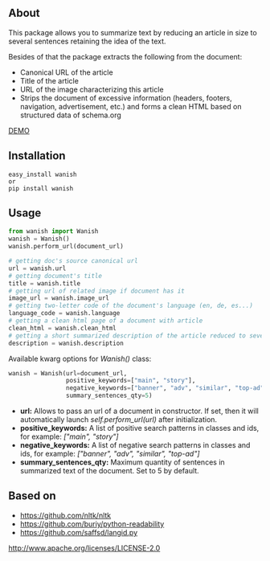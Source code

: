 

## About

This package allows you to summarize text by reducing an article in size to several sentences retaining the idea of the text.

Besides of that the package extracts the following from the document:
* Canonical URL of the article
* Title of the article
* URL of the image characterizing this article
* Strips the document of excessive information (headers, footers, navigation, advertisement, etc.) and forms a clean HTML based on structured data of schema.org

[DEMO](http://reefeed.com)

## Installation

```
easy_install wanish
or
pip install wanish
```

## Usage

```python
from wanish import Wanish
wanish = Wanish()
wanish.perform_url(document_url)

# getting doc's source canonical url
url = wanish.url
# getting document's title
title = wanish.title
# getting url of related image if document has it
image_url = wanish.image_url
# getting two-letter code of the document's language (en, de, es...)
language_code = wanish.language
# getting a clean html page of a document with article
clean_html = wanish.clean_html
# getting a short summarized description of the article reduced to several sentences (5 by default)
description = wanish.description
```

Available kwarg options for _Wanish()_ class:

```python
wanish = Wanish(url=document_url,
                positive_keywords=["main", "story"],
                negative_keywords=["banner", "adv", "similar", "top-ad"],
                summary_sentences_qty=5)
```

* **url:** Allows to pass an url of a document in constructor. If set, then it will automatically launch _self.perform_url(url)_ after initialization.
* **positive_keywords:** A list of positive search patterns in classes and ids, for example: _["main", "story"]_
* **negative_keywords:** A list of negative search patterns in classes and ids, for example: _["banner", "adv", "similar", "top-ad"]_
* **summary_sentences_qty:** Maximum quantity of sentences in summarized text of the document. Set to 5 by default.


## Based on

* https://github.com/nltk/nltk
* https://github.com/buriy/python-readability
* https://github.com/saffsd/langid.py

http://www.apache.org/licenses/LICENSE-2.0